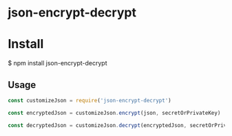 # json-encrypt-decrypt

# Install

$ npm install json-encrypt-decrypt

## Usage

```js
const customizeJson = require('json-encrypt-decrypt')

const encryptedJson = customizeJson.encrypt(json, secretOrPrivateKey)

const decryptedJson = customizeJson.decrypt(encryptedJson, secretOrPrivateKey)
```
